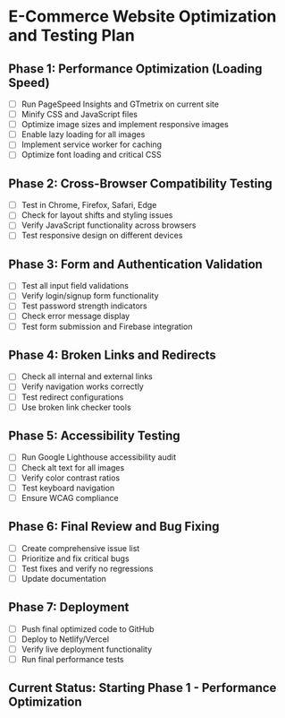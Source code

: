 # E-Commerce Website Optimization and Testing Plan

## Phase 1: Performance Optimization (Loading Speed)
- [ ] Run PageSpeed Insights and GTmetrix on current site
- [ ] Minify CSS and JavaScript files
- [ ] Optimize image sizes and implement responsive images
- [ ] Enable lazy loading for all images
- [ ] Implement service worker for caching
- [ ] Optimize font loading and critical CSS

## Phase 2: Cross-Browser Compatibility Testing
- [ ] Test in Chrome, Firefox, Safari, Edge
- [ ] Check for layout shifts and styling issues
- [ ] Verify JavaScript functionality across browsers
- [ ] Test responsive design on different devices

## Phase 3: Form and Authentication Validation
- [ ] Test all input field validations
- [ ] Verify login/signup form functionality
- [ ] Test password strength indicators
- [ ] Check error message display
- [ ] Test form submission and Firebase integration

## Phase 4: Broken Links and Redirects
- [ ] Check all internal and external links
- [ ] Verify navigation works correctly
- [ ] Test redirect configurations
- [ ] Use broken link checker tools

## Phase 5: Accessibility Testing
- [ ] Run Google Lighthouse accessibility audit
- [ ] Check alt text for all images
- [ ] Verify color contrast ratios
- [ ] Test keyboard navigation
- [ ] Ensure WCAG compliance

## Phase 6: Final Review and Bug Fixing
- [ ] Create comprehensive issue list
- [ ] Prioritize and fix critical bugs
- [ ] Test fixes and verify no regressions
- [ ] Update documentation

## Phase 7: Deployment
- [ ] Push final optimized code to GitHub
- [ ] Deploy to Netlify/Vercel
- [ ] Verify live deployment functionality
- [ ] Run final performance tests

## Current Status: Starting Phase 1 - Performance Optimization
